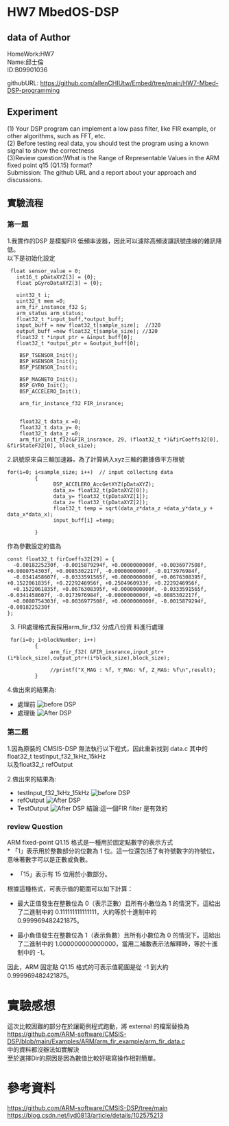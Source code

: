 # HW7 MbedOS-DSP  
## data of Author
HomeWork:HW7\
Name:邱士倫\
ID:B09901036 

 
githubURL: https://github.com/allenCHIUtw/Embed/tree/main/HW7-Mbed-DSP-programming
## Experiment
(1) Your DSP program can implement a low pass filter, like FIR example, or other algorithms, such as FFT, etc.\
(2) Before testing real data, you should test the program using a known signal to show the correctness\
(3)Review question:\What is the Range of Representable Values in the ARM fixed point q15 (Q1.15) format?\
Submission: The github URL and a report about your approach and discussions.

## 實驗流程
<h3>第一題</h3>
1.我實作的DSP 是模擬FIR 低頻率波器，因此可以濾除高頻波讓訊號曲線的雜訊降低。<br>
以下是初始化設定<br>

```
 float sensor_value = 0;
   int16_t pDataXYZ[3] = {0};
   float pGyroDataXYZ[3] = {0};

   uint32_t i;
   uint32_t mem =0;
   arm_fir_instance_f32 S;
   arm_status arm_status;
   float32_t *input_buff,*output_buff;
   input_buff = new float32_t[sample_size];  //320
   output_buff =new float32_t[sample_size]; //320
   float32_t *input_ptr = &input_buff[0];
   float32_t *output_ptr = &output_buff[0];
   
    BSP_TSENSOR_Init();
    BSP_HSENSOR_Init();
    BSP_PSENSOR_Init();

    BSP_MAGNETO_Init();
    BSP_GYRO_Init();
    BSP_ACCELERO_Init();
    
    arm_fir_instance_f32 FIR_insrance;

     
    float32_t data_x =0;
    float32_t data_y= 0;
    float32_t data_z =0;
    arm_fir_init_f32(&FIR_insrance, 29, (float32_t *)&firCoeffs32[0], &firStateF32[0], block_size);
```
2.訊號原來自三軸加速器，為了計算納入xyz三軸的數據做平方根號<br>

```
for(i=0; i<sample_size; i++)  // input collecting data
         {
               BSP_ACCELERO_AccGetXYZ(pDataXYZ);
               data_x= float32_t(pDataXYZ[0]);
               data_y= float32_t(pDataXYZ[1]);
               data_z= float32_t(pDataXYZ[2]);
               float32_t temp = sqrt(data_z*data_z +data_y*data_y + data_x*data_x);
               input_buff[i] =temp;
       
         }
```
作為參數設定的值為
```
const float32_t firCoeffs32[29] = {
  -0.0018225230f, -0.0015879294f, +0.0000000000f, +0.0036977508f, +0.0080754303f, +0.0085302217f, -0.0000000000f, -0.0173976984f,
  -0.0341458607f, -0.0333591565f, +0.0000000000f, +0.0676308395f, +0.1522061835f, +0.2229246956f, +0.2504960933f, +0.2229246956f,
  +0.1522061835f, +0.0676308395f, +0.0000000000f, -0.0333591565f, -0.0341458607f, -0.0173976984f, -0.0000000000f, +0.0085302217f,
  +0.0080754303f, +0.0036977508f, +0.0000000000f, -0.0015879294f, -0.0018225230f
};
```

3. FIR處理格式我採用arm_fir_f32 分成八份資 料進行處理

```
 for(i=0; i<blockNumber; i++)
         {
              arm_fir_f32( &FIR_insrance,input_ptr+(i*block_size),output_ptr+(i*block_size),block_size);
             
              //printf("X_MAG : %f, Y_MAG: %f, Z_MAG: %f\n",result);
         }
```
4.做出來的結果為:
* 處理前
![before DSP](/picture/DSP_before.png)
* 處理後
![After DSP](/picture/DSP_after.png)
<h3>第二題</h3>
1.因為原裝的 CMSIS-DSP 無法執行以下程式，因此重新找到 data.c 其中的   float32_t testInput_f32_1kHz_15kHz   <br>
  以及float32_t refOutput

2.做出來的結果為:
* testInput_f32_1kHz_15kHz
![before DSP](/picture/TEST_IN.png )
* refOutput
![After DSP](/picture/REF_OUT.png )
* TestOutput
![After DSP](/picture/TEST_OUT.png )
結論:這一個FIR filter 是有效的
<h3>review Question</h3>
  ARM fixed-point Q1.15 格式是一種用於固定點數字的表示方式<br>
  *  「1」表示用於整數部分的位數為 1 位。這一位還包括了有符號數字的符號位，意味著數字可以是正數或負數。<br>

  *  「15」表示有 15 位用於小數部分。<br>

  根據這種格式，可表示值的範圍可以如下計算：<br>

  * 最大正值發生在整數位為 0（表示正數）且所有小數位為 1 的情況下。這給出了二進制中的 0.111111111111111，大約等於十進制中的 0.999969482421875。

  * 最小負值發生在整數位為 1（表示負數）且所有小數位為 0 的情況下。這給出了二進制中的 1.000000000000000，當用二補數表示法解釋時，等於十進制中的 -1。
   
 因此，ARM 固定點 Q1.15 格式的可表示值範圍是從 -1 到大約 0.999969482421875。 
  
  

  


# 實驗感想
這次比較困難的部分在於讓範例程式跑動，將 external 的檔案替換為 \
https://github.com/ARM-software/CMSIS-DSP/blob/main/Examples/ARM/arm_fir_example/arm_fir_data.c \
中的資料都沒辦法如實解決\
至於選擇Dir的原因是因為數值比較好瑱寫操作相對簡單。 <br>


# 參考資料
https://github.com/ARM-software/CMSIS-DSP/tree/main \
https://blog.csdn.net/lyd0813/article/details/102575213